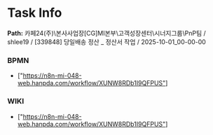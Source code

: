 # Task Info

**Path:** 카페24(주)\본사사업장\[CG]MI본부\고객성장센터\시너지그룹\PnP팀 / shlee19 / [339848] 당일배송 정산 _ 정산서 작업 / 2025-10-01_00-00-00

### BPMN
- ["https://n8n-mi-048-web.hanpda.com/workflow/XUNW8RDb1I9QFPUS"]

### WIKI
- ["https://n8n-mi-048-web.hanpda.com/workflow/XUNW8RDb1I9QFPUS"]

